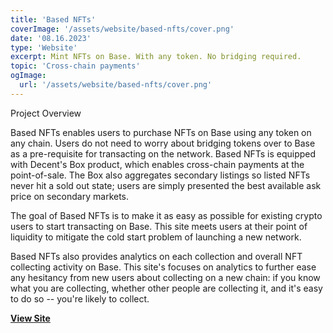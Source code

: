 ```yaml
---
title: 'Based NFTs'
coverImage: '/assets/website/based-nfts/cover.png'
date: '08.16.2023'
type: 'Website'
excerpt: Mint NFTs on Base. With any token. No bridging required.
topic: 'Cross-chain payments'
ogImage:
  url: '/assets/website/based-nfts/cover.png'
---
```

Project Overview

Based NFTs enables users to purchase NFTs on Base using any token on any chain. Users do not need to worry about bridging tokens over to Base as a pre-requisite for transacting on the network. Based NFTs is equipped with Decent's Box product, which enables cross-chain payments at the point-of-sale. The Box also aggregates secondary listings so listed NFTs never hit a sold out state; users are simply presented the best available ask price on secondary markets.

The goal of Based NFTs is to make it as easy as possible for existing crypto users to start transacting on Base. This site meets users at their point of liquidity to mitigate the cold start problem of launching a new network.

Based NFTs also provides analytics on each collection and overall NFT collecting activity on Base. This site's focuses on analytics to further ease any hesitancy from new users about collecting on a new chain: if you know what you are collecting, whether other people are collecting it, and it's easy to do so -- you're likely to collect.

**[View Site](https://basednfts.co)**